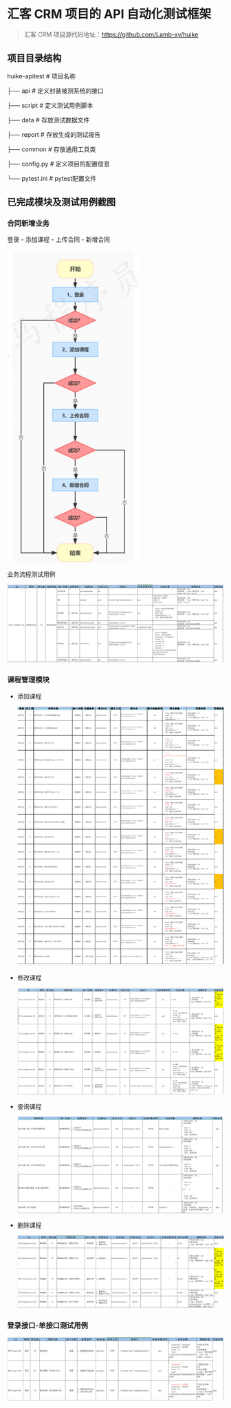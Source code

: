 # 汇客 CRM 项目的 API 自动化测试框架

> 汇客 CRM 项目源代码地址：https://github.com/Lamb-xy/huike

## 项目目录结构

huike-apitest # 项目名称

├── api # 定义封装被测系统的接口

├── script # 定义测试用例脚本

├── data # 存放测试数据文件

├── report # 存放生成的测试报告

├── common # 存放通用工具类

├── config.py # 定义项目的配置信息

└── pytest.ini # pytest配置文件

## 已完成模块及测试用例截图

### 合同新增业务

登录 - 添加课程 - 上传合同 - 新增合同

![合同新增业务流程图](images/合同新增业务流程图.png)

业务流程测试用例

![合同新增业务](images/合同新增业务.png)

### 课程管理模块

- 添加课程

  ![课程添加](images/课程添加.png)

  

- 修改课程

  ![课程修改](images/课程修改.png)

- 查询课程

  ![课程列表查询](images/课程列表查询.png)

- 删除课程

  ![课程删除](images/课程删除.png)

### 登录接口-单接口测试用例

![登录](images/登录.png)